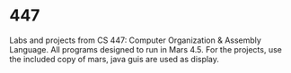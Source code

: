 # 447

Labs and projects from CS 447: Computer Organization & Assembly Language. All programs designed to run in Mars 4.5. For the projects, use the included copy of mars, java guis are used as display.
